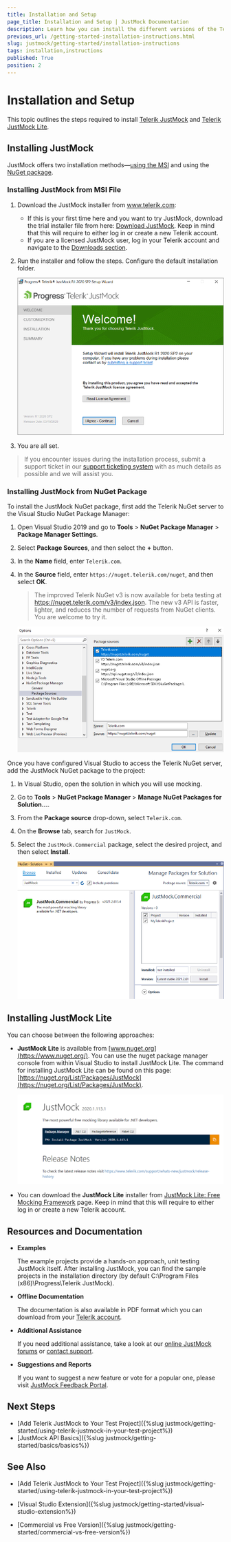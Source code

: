 ```yaml
---
title: Installation and Setup
page_title: Installation and Setup | JustMock Documentation
description: Learn how you can install the different versions of the Telerik JustMock framework.
previous_url: /getting-started-installation-instructions.html
slug: justmock/getting-started/installation-instructions
tags: installation,instructions
published: True
position: 2
---
```


# Installation and Setup

This topic outlines the steps required to install [Telerik JustMock](https://www.telerik.com/products/mocking.aspx) and [Telerik JustMock Lite](https://www.telerik.com/justmock/free-mocking).

## Installing JustMock

JustMock offers two installation methods&mdash;[using the MSI](#installing-justmock-from-msi-file) and using the [NuGet package](#installing-justmock-from-nuget-package).

### Installing JustMock from MSI File

1. Download the JustMock installer from www.telerik.com:
	* If this is your first time here and you want to try JustMock, download the trial installer file from here: [Download JustMock](https://www.telerik.com/download-trial-file/v2-b/justmock-b). Keep in mind that this will require to either log in or create a new Telerik account.
	* If you are a licensed JustMock user, log in your Telerik account and navigate to the [Downloads section](https://www.telerik.com/account/my-downloads).

1. Run the installer and follow the steps. Configure the default installation folder. 

	![Installer](images/Installer.png)

1. You are all set.

>If you encounter issues during the installation process, submit a support ticket in our [support ticketing system](https://www.telerik.com/account/support-tickets) with as much details as possible and we will assist you. 

### Installing JustMock from NuGet Package

To install the JustMock NuGet package, first add the Telerik NuGet server to the Visual Studio NuGet Package Manager:

1. Open Visual Studio 2019 and go to **Tools** > **NuGet Package Manager** > **Package Manager Settings**.

1. Select **Package Sources**, and then select the **+** button.

1. In the **Name** field, enter `Telerik.com`.

1. In the **Source** field, enter `https://nuget.telerik.com/nuget`, and then select **OK**.

   >The improved Telerik NuGet v3 is now available for beta testing at https://nuget.telerik.com/v3/index.json. The new v3 API is faster, lighter, and reduces the number of requests from NuGet clients. You are welcome to try it.

    ![Add NuGet Source](images/NugetPackageManagerSources.png)

Once you have configured Visual Studio to access the Telerik NuGet server, add the JustMock NuGet package to the project:

1. In Visual Studio, open the solution in which you will use mocking.

1. Go to **Tools** > **NuGet Package Manager** > **Manage NuGet Packages for Solution...**.

1. From the **Package source** drop-down, select `Telerik.com`.

1. On the **Browse** tab, search for `JustMock`.

1. Select the `JustMock.Commercial` package, select the desired project, and then select **Install**.

    ![Install NuGet Package](images/ManagePackagesForSolution.png)

## Installing JustMock Lite

You can choose between the following approaches:

* __JustMock Lite__ is available from [www.nuget.org](https://www.nuget.org/). You can use the nuget package manager console from within Visual Studio to install JustMock Lite. The command for installing JustMock Lite can be found on this page: [https://nuget.org/List/Packages/JustMock](https://nuget.org/List/Packages/JustMock).

	![JustMock Nugget](images/JustMockNugget.png)

* You can download the __JustMock Lite__ installer from [JustMock Lite: Free Mocking Framework](https://www.telerik.com/justmock/free-mocking) page.  Keep in mind that this will require to either log in or create a new Telerik account.

## Resources and Documentation

- **Examples**

    The example projects provide a hands-on approach, unit testing JustMock itself. After installing JustMock, you can find the sample projects in the installation directory (by default C:\Program Files (x86)\Progress\Telerik JustMock). 


- **Offline Documentation**

    The documentation is also available in PDF format which you can download from your [Telerik account](https://www.telerik.com/account/my-downloads).

- **Additional Assistance**

    If you need additional assistance, take a look at our [online JustMock forums](https://www.telerik.com/forums/justmock) or [contact support](https://www.telerik.com/account/support-tickets?pid=743).

- **Suggestions and Reports**

    If you want to suggest a new feature or vote for a popular one, please visit [JustMock Feedback Portal](https://feedback.telerik.com/justmock).

## Next Steps

* [Add Telerik JustMock to Your Test Project]({%slug justmock/getting-started/using-telerik-justmock-in-your-test-project%})
* [JustMock API Basics]({%slug justmock/getting-started/basics/basics%})

## See Also

 * [Add Telerik JustMock to Your Test Project]({%slug justmock/getting-started/using-telerik-justmock-in-your-test-project%})

 * [Visual Studio Extension]({%slug justmock/getting-started/visual-studio-extension%})

 * [Commercial vs Free Version]({%slug justmock/getting-started/commercial-vs-free-version%})
